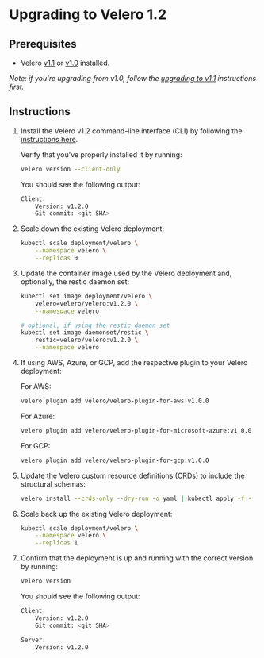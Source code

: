 # Upgrading to Velero 1.2

## Prerequisites

- Velero [v1.1][0] or [v1.0][1] installed.

_Note: if you're upgrading from v1.0, follow the [upgrading to v1.1][2] instructions first._

## Instructions

1. Install the Velero v1.2 command-line interface (CLI) by following the [instructions here][3].

    Verify that you've properly installed it by running:

    ```bash
    velero version --client-only
    ```

    You should see the following output:

    ```bash
    Client:
        Version: v1.2.0
        Git commit: <git SHA>
    ```

1. Scale down the existing Velero deployment:

    ```bash
    kubectl scale deployment/velero \
        --namespace velero \
        --replicas 0
    ```

1. Update the container image used by the Velero deployment and, optionally, the restic daemon set:

    ```bash
    kubectl set image deployment/velero \
        velero=velero/velero:v1.2.0 \
        --namespace velero

    # optional, if using the restic daemon set
    kubectl set image daemonset/restic \
        restic=velero/velero:v1.2.0 \
        --namespace velero
    ```

1. If using AWS, Azure, or GCP, add the respective plugin to your Velero deployment:

    For AWS:

    ```bash
    velero plugin add velero/velero-plugin-for-aws:v1.0.0
    ```

    For Azure:

    ```bash
    velero plugin add velero/velero-plugin-for-microsoft-azure:v1.0.0
    ```

    For GCP:

    ```bash
    velero plugin add velero/velero-plugin-for-gcp:v1.0.0
    ```

1. Update the Velero custom resource definitions (CRDs) to include the structural schemas:

    ```bash
    velero install --crds-only --dry-run -o yaml | kubectl apply -f -
    ```

1. Scale back up the existing Velero deployment:

    ```bash
    kubectl scale deployment/velero \
        --namespace velero \
        --replicas 1
    ```

1. Confirm that the deployment is up and running with the correct version by running:

    ```bash
    velero version
    ```

    You should see the following output:

    ```bash
    Client:
        Version: v1.2.0
        Git commit: <git SHA>

    Server:
        Version: v1.2.0
    ```

[0]: https://github.com/velann21/velero/releases/tag/v1.1.0
[1]: https://github.com/velann21/velero/releases/tag/v1.0.0
[2]: https://velero.io/docs/v1.1.0/upgrade-to-1.1/
[3]: basic-install.md#install-the-cli
